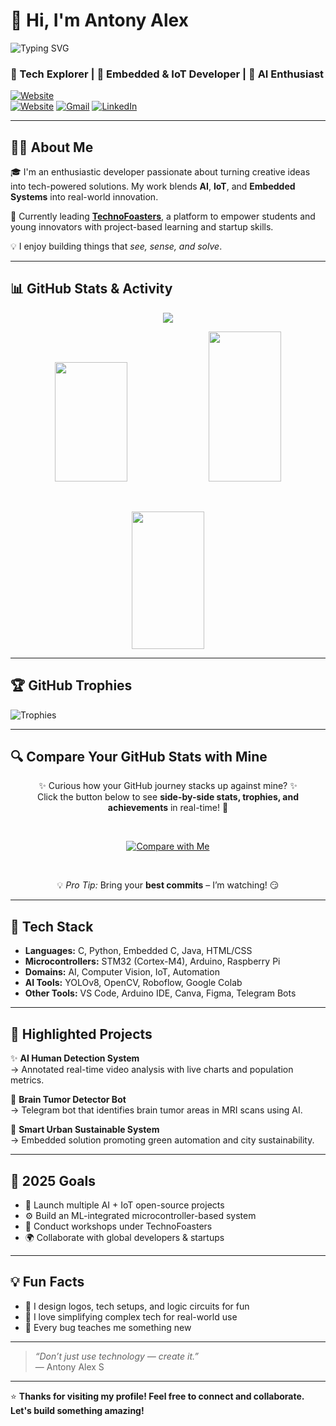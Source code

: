 # 👋 Hi, I'm Antony Alex

![Typing SVG](https://readme-typing-svg.herokuapp.com?font=Fira+Code&duration=3000&pause=1000&color=F73D3D&center=true&vCenter=true&width=495&lines=Building+Smart+and+Sustainable+Tech+%F0%9F%9A%80)

### 🚀 Tech Explorer | 🔧 Embedded & IoT Developer | 🧠 AI Enthusiast

[![Website](https://img.shields.io/badge/Portfolio-AntonyAlex-white?style=for-the-badge&logo=google-chrome)](https://www.antonyalex.tech)  
[![Website](https://img.shields.io/badge/TechnoFoasters-blue?style=for-the-badge&logo=google-chrome)](https://www.technofoasters.com)
[![Gmail](https://img.shields.io/badge/Gmail-antonyalex476@gmail.com-red?style=for-the-badge&logo=gmail)](mailto:antonyalex476@gmail.com)
[![LinkedIn](https://img.shields.io/badge/LinkedIn-AntonyAlex-blue?style=for-the-badge&logo=linkedin)](https://linkedin.com/in/antony-alex-s-53aa45258)

---

## 👨‍💻 About Me

🎓 I'm an enthusiastic developer passionate about turning creative ideas into tech-powered solutions. My work blends **AI**, **IoT**, and **Embedded Systems** into real-world innovation.

🚀 Currently leading [**TechnoFoasters**](https://www.technofoasters.com), a platform to empower students and young innovators with project-based learning and startup skills.

💡 I enjoy building things that *see, sense, and solve*.

---

## 📊 GitHub Stats & Activity

<p align="center">
  <img src="https://github-readme-activity-graph.vercel.app/graph?username=alex22022005&theme=react-dark&hide_border=true&area=true&custom_title=Antony's%20GitHub%20Activity" />
</p>

<p align="center">
  <img src="https://github-readme-stats.vercel.app/api?username=alex22022005&show_icons=true&theme=radical&hide_border=true" width="48%" height="191px"/>
  <img src="https://github-readme-streak-stats.herokuapp.com?user=alex22022005&theme=radical&hide_border=true" width="48%" height="240px"/>
</p>

<br/>

<p align="center">
  <img src="https://github-readme-stats.vercel.app/api/top-langs/?username=alex22022005&layout=compact&theme=radical&hide_border=true" width="48%" height="220px"/>
</p>

---

## 🏆 GitHub Trophies

![Trophies](https://github-profile-trophy.vercel.app/?username=alex22022005&theme=algolia&no-frame=true&margin-w=10)

---
## 🔍 Compare Your GitHub Stats with Mine  

<div align="center">

✨ Curious how your GitHub journey stacks up against mine? ✨  
Click the button below to see **side-by-side stats, trophies, and achievements** in real-time! 🚀

<br/>

[![Compare with Me](https://img.shields.io/badge/🚀%20Compare%20with%20Me-%F0%9F%94%8D-blueviolet?style=for-the-badge&logo=github&logoColor=white)](https://alex22022005.github.io/alex22022005/compare.html)

<br/>

💡 *Pro Tip:* Bring your **best commits** – I’m watching! 😏

</div>

---


## 🔧 Tech Stack

- **Languages:** C, Python, Embedded C, Java, HTML/CSS  
- **Microcontrollers:** STM32 (Cortex-M4), Arduino, Raspberry Pi  
- **Domains:** AI, Computer Vision, IoT, Automation  
- **AI Tools:** YOLOv8, OpenCV, Roboflow, Google Colab  
- **Other Tools:** VS Code, Arduino IDE, Canva, Figma, Telegram Bots  

---

## 🌟 Highlighted Projects

✨ **AI Human Detection System**  
→ Annotated real-time video analysis with live charts and population metrics.

🧠 **Brain Tumor Detector Bot**  
→ Telegram bot that identifies brain tumor areas in MRI scans using AI.

🌱 **Smart Urban Sustainable System**  
→ Embedded solution promoting green automation and city sustainability.

---

## 🎯 2025 Goals

- 🚀 Launch multiple AI + IoT open-source projects  
- ⚙️ Build an ML-integrated microcontroller-based system  
- 💬 Conduct workshops under TechnoFoasters  
- 🌍 Collaborate with global developers & startups

---

## 💡 Fun Facts

- 🎨 I design logos, tech setups, and logic circuits for fun  
- 🧠 I love simplifying complex tech for real-world use  
- 📌 Every bug teaches me something new

---

> *“Don’t just use technology — create it.”*  
> — Antony Alex S

---

⭐ **Thanks for visiting my profile! Feel free to connect and collaborate. Let's build something amazing!**


